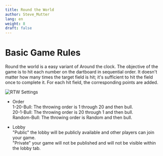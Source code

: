 ```yaml
---
title: Round the World
author: Steve_Mutter
lang: en
weight: 8
draft: false
---
```


# Basic Game Rules

Round the world is a easy variant of Around the clock. The objective of the game is to hit each number on the dartboard in sequential order. It doesn't matter how many times the target field is hit; it's sufficient to hit the field once to complete it. For each hit field, the corresponding points are added.

![RTW Settings](/game-settings/images/rtw.png)

- Order </br>
1-20-Bull: The throwing order is 1 through 20 and then bull. </br>
20-1-Bull: The throwing order is 20 through 1 and then bull. </br>
Random-Bull: The throwing order is Random and then bull.

- Lobby </br>
"Public" the lobby will be publicly available and other players can join your game. </br>
"Private" your game will not be published and will not be visible within the lobby tab. </br>